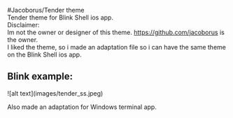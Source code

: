 #Jacoborus/Tender theme  
Tender theme for Blink Shell ios app.  
Disclaimer:  
Im not the owner or designer of this theme. https://github.com/jacoborus is the owner.  
I liked the theme, so i made an adaptation file so i can have the same theme on the Blink Shell ios app.  
<h2>Blink example:</h2>    
![alt text](images/tender_ss.jpeg)

Also made an adaptation for Windows terminal app.
